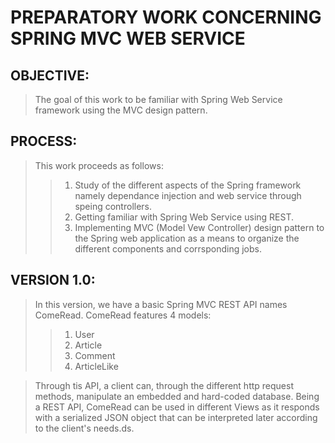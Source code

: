 # PREPARATORY WORK CONCERNING SPRING MVC WEB SERVICE

## OBJECTIVE:
> The goal of this work to be familiar with Spring Web Service framework using the MVC design pattern.

## PROCESS:
> This work proceeds as follows:
>> 1. Study of the different aspects of the Spring framework namely dependance injection and web service through speing controllers.
>> 2. Getting familiar with Spring Web Service using REST.
>> 3. Implementing MVC (Model Vew Controller) design pattern to the Spring web application as a means to organize the different components and corrsponding jobs.

## VERSION 1.0:
> In this version, we have a basic Spring MVC REST API names ComeRead. ComeRead features 4 models:
>> 1. User
>> 2. Article
>> 3. Comment
>> 4. ArticleLike

> Through tis API, a client can, through the different http request methods, manipulate an embedded and hard-coded database.
> Being a REST API, ComeRead can be used in different Views as it responds with a serialized JSON object that can be interpreted later according to the client's needs.ds.